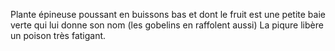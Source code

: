 Plante épineuse poussant en buissons bas et dont le fruit est une petite baie verte qui lui donne son nom (les gobelins en raffolent aussi)
La piqure libère un poison très fatigant.